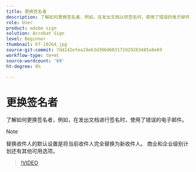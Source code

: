 ```yaml
---
title: 更换签名者
description: 了解如何更换签名者，例如，在发出文档以供签名时，使用了错误的电子邮件
role: User
product: adobe sign
solution: Acrobat Sign
level: Beginner
thumbnail: KT-10264.jpg
source-git-commit: 7dd142efea19e63d306d603171929283485a8e69
workflow-type: tm+mt
source-wordcount: '69'
ht-degree: 0%

---
```


# 更换签名者

了解如何更换签名者，例如，在发出文档进行签名时，使用了错误的电子邮件。

>[!NOTE]
>
>替换收件人的默认设置是将当前收件人完全替换为新收件人。 商业和企业级别计划还有其他可用选项。

>[!VIDEO](https://video.tv.adobe.com/v/342340?hidetitle=true)